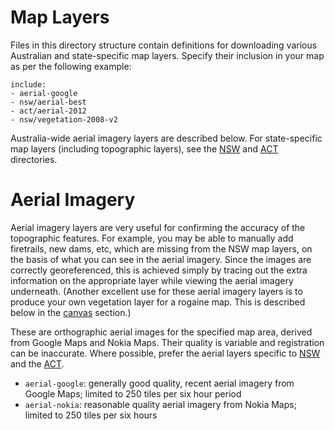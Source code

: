 Map Layers
==========

Files in this directory structure contain definitions for downloading various Australian and state-specific map layers. Specify their inclusion in your map as per the following example:

    include:
    - aerial-google
    - nsw/aerial-best
    - act/aerial-2012
    - nsw/vegetation-2008-v2

Australia-wide aerial imagery layers are described below. For state-specific map layers (including topographic layers), see the [NSW](nsw) and [ACT](act) directories.

Aerial Imagery
==============

Aerial imagery layers are very useful for confirming the accuracy of the topographic features. For example, you may be able to manually add firetrails, new dams, etc, which are missing from the NSW map layers, on the basis of what you can see in the aerial imagery. Since the images are correctly georeferenced, this is achieved simply by tracing out the extra information on the appropriate layer while viewing the aerial imagery underneath. (Another excellent use for these aerial imagery layers is to produce your own vegetation layer for a rogaine map. This is described below in the [canvas](..#canvas) section.)

These are orthographic aerial images for the specified map area, derived from Google Maps and Nokia Maps. Their quality is variable and registration can be inaccurate. Where possible, prefer the aerial layers specific to [NSW](nsw) and the [ACT](act).

* `aerial-google`: generally good quality, recent aerial imagery from Google Maps; limited to 250 tiles per six hour period
* `aerial-nokia`: reasonable quality aerial imagery from Nokia Maps; limited to 250 tiles per six hours
